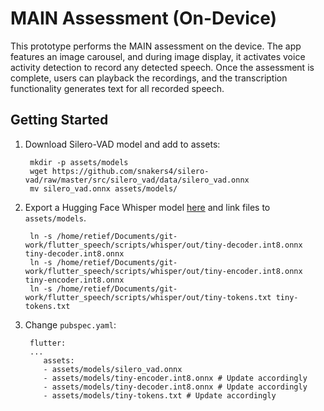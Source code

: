 # MAIN Assessment (On-Device)

This prototype performs the MAIN assessment on the device. The app features an image carousel, and during image display, it activates voice activity detection to record any detected speech. Once the assessment is complete, users can playback the recordings, and the transcription functionality generates text for all recorded speech.

## Getting Started

1. Download Silero-VAD model and add to assets:

        mkdir -p assets/models
        wget https://github.com/snakers4/silero-vad/raw/master/src/silero_vad/data/silero_vad.onnx
        mv silero_vad.onnx assets/models/

2. Export a Hugging Face Whisper model [here](../../scripts/whisper) and link files to `assets/models`.

        ln -s /home/retief/Documents/git-work/flutter_speech/scripts/whisper/out/tiny-decoder.int8.onnx tiny-decoder.int8.onnx
        ln -s /home/retief/Documents/git-work/flutter_speech/scripts/whisper/out/tiny-encoder.int8.onnx tiny-encoder.int8.onnx
        ln -s /home/retief/Documents/git-work/flutter_speech/scripts/whisper/out/tiny-tokens.txt tiny-tokens.txt

3. Change `pubspec.yaml`:

        flutter:
        ...
           assets:
           - assets/models/silero_vad.onnx
           - assets/models/tiny-encoder.int8.onnx # Update accordingly
           - assets/models/tiny-decoder.int8.onnx # Update accordingly
           - assets/models/tiny-tokens.txt # Update accordingly
